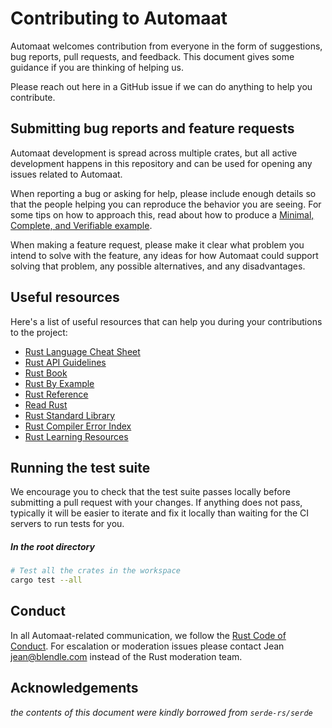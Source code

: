 # Contributing to Automaat

Automaat welcomes contribution from everyone in the form of suggestions, bug
reports, pull requests, and feedback. This document gives some guidance if you
are thinking of helping us.

Please reach out here in a GitHub issue if we can do anything to help you
contribute.

## Submitting bug reports and feature requests

Automaat development is spread across multiple crates, but all active
development happens in this repository and can be used for opening any issues
related to Automaat.

When reporting a bug or asking for help, please include enough details so that
the people helping you can reproduce the behavior you are seeing. For some tips
on how to approach this, read about how to produce a [Minimal, Complete, and
Verifiable example].

[minimal, complete, and verifiable example]: https://stackoverflow.com/help/mcve

When making a feature request, please make it clear what problem you intend to
solve with the feature, any ideas for how Automaat could support solving that
problem, any possible alternatives, and any disadvantages.

## Useful resources

Here's a list of useful resources that can help you during your contributions to
the project:

- [Rust Language Cheat Sheet](https://cheats.rs)
- [Rust API Guidelines](https://rust-lang-nursery.github.io/api-guidelines/)
- [Rust Book](https://doc.rust-lang.org/book/)
- [Rust By Example](https://doc.rust-lang.org/stable/rust-by-example/)
- [Rust Reference](https://doc.rust-lang.org/stable/reference/)
- [Read Rust](https://readrust.net)
- [Rust Standard Library](https://doc.rust-lang.org/stable/std/)
- [Rust Compiler Error Index](https://doc.rust-lang.org/error-index.html)
- [Rust Learning Resources](https://github.com/ctjhoa/rust-learning)

## Running the test suite

We encourage you to check that the test suite passes locally before submitting a
pull request with your changes. If anything does not pass, typically it will be
easier to iterate and fix it locally than waiting for the CI servers to run
tests for you.

##### In the root directory

```sh
# Test all the crates in the workspace
cargo test --all
```

## Conduct

In all Automaat-related communication, we follow the [Rust Code of Conduct]. For
escalation or moderation issues please contact Jean <jean@blendle.com> instead
of the Rust moderation team.

[rust code of conduct]: https://www.rust-lang.org/conduct.html

## Acknowledgements

_the contents of this document were kindly borrowed from `serde-rs/serde`_
